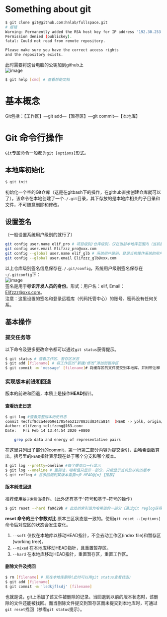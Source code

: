 # Something about git
```bash
$ git clone git@github.com:hnlab/fullspace.git
# 报错
Warning: Permanently added the RSA host key for IP address '192.30.253.113' to the list of known hosts.
Permission denied (publickey).
fatal: Could not read from remote repository.

Please make sure you have the correct access rights
and the repository exists.
```
此时需要将这台电脑的公钥加到github上  
![image](https://user-images.githubusercontent.com/52747634/71792098-547b6780-3072-11ea-8fc5-7c11a9ce6e02.png)  

```bash
$ git help [cmd] # 查看帮助文档
```

# 基本概念
Git包括：【工作区】—git add—【暂存区】—git commit—【本地库】
# Git 命令行操作
`Git`专属命令一般都为`git [options]`形式。
## 本地库初始化
```bash
$ git init 
```
初始化一个空的Git仓库（这是在gitbash下的操作，在github直接创建仓库就可以了），该命令在本地创建了一个`./.git`目录，其下存放的是本地库相关的子目录和文件，不可随意删除和修改。
## 设置签名
（一般设置系统用户级别的就行了）
```bash
git config user.name elif_pro # 项目级别/仓库级别，仅在当前本地库范围内（当前操作系统某文件夹下）有效（优先）
git config user.email Elifzzz_pro@xxx.com 
git config --global user.name elif_glb # 系统用户级别，登录当前操作系统的用户范围
git config --global user.email Elifzzz_glb@xxx.com 
```
以上仓库级别签名信息保存在`./.git/config`，系统用户级别签名保存在`~/.gitconfig`下：  
![image](https://user-images.githubusercontent.com/52747634/74800932-0499ec80-5310-11ea-8a21-7e565260c45c.png)  
签名是用于**标识开发人员的身份**。形式：用户名：elif, Email：Elifzzz@xxx.com。  
注意：这里设置的签名和登录远程库（代码托管中心）的账号、密码没有任何关系。
## 基本操作
### 提交任务等
以下命令及更多更改命令都可以通过`git status`获得提示。
```bash
$ git status # 查看工作区、暂存区状态
$ git add [filename] # 将工作区的“新建/修改”添加到暂存区
$ git commit -m 'message' [filename]# 将缓存区的文件提交到本地库，并附带注释
```
### 实现版本前进和回退
版本的前进和回退，本质上是操作**HEAD**指针。
#### 查看历史日志
```bash
$ git log #查看完整版本历史日志
commit 4ecfcf8dca4e059e17054e52137883cd834ca814  (HEAD -> yolk, origin/yolk)
Author: elifzeng <elifzeng@163.com>
Date:   Fri Feb 14 13:44:54 2020 +0800

    grep pdb data and energy of representative pairs
```
在这里只列出了部分的commit，第一行第二部分内容为提交索引，由哈希函数算出。括号里的`HEAD`指针表示现在处于哪个分支和哪个版本。
```bash
$ git log --pretty=oneline #每个提交以一行显示
$ git log --oneline # 更简洁，哈希值只显示一部分，只能显示当前及以前的版本
$ git reflog # 显示回溯到某版本需要n步 HEAD@{n}【推荐】
```
#### 版本前进回退
推荐使用`基于索引值`操作。（此外还有基于`^`符号和基于`~`符号的操作）
```bash
$ git reset --hard fa9d29b # 此处的索引值为哈希值的一部分（通过git reglog获得）
```
**reset 命令的三个参数对比**
原本三区状态是一致的。使用`git reset --[options]`命令后对应区的状态会发生变化。
1. `--soft` 仅仅在本地库以移动HEAD指针，不会去动工作区(index file)和暂存区(working tree)。
2. `--mixed` 在本地库移动HEAD指针，且重置暂存区。
3. `--hard` 在本地库移动HEAD指针，重置暂存区，重置工作区。
#### 删除文件及找回
```bash
$ rm [filename] # 现在本地库删除(此时可以用git status查看状态)
$ git add [filename]
$ git commit -m 'lsdkjflsdj' [filename]
```
也就是说，git上添加了该文件被删除的记录。当回退到以前的版本状态时，该删除的文件还能被找回。而当删除文件提交到暂存区而未提交到本地库时，可通过`git reset`找回（参看`git status`提示）。
